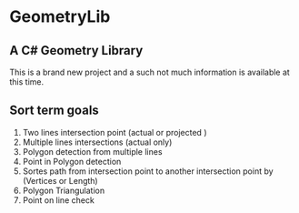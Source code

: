 # GeometryLib

## A C# Geometry Library

This is a brand new project and a such not much information is available at this time.

## Sort term goals

1. Two lines intersection point (actual or projected )
2. Multiple lines intersections (actual only)
3. Polygon detection from multiple lines
4. Point in Polygon detection
5. Sortes path from intersection point to another intersection point by (Vertices or Length)
6. Polygon Triangulation
7. Point on line check

